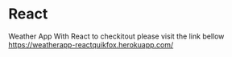 # React
Weather App With React
to checkitout please visit the link bellow
<br>
https://weatherapp-reactquikfox.herokuapp.com/
